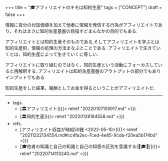+++
title = "🎓アフィリエイトのキモは知的生産"
tags = ["CONCEPT"]
draft = false
+++

情報に自分の付加価値を加えて他者に情報を発信する行為がアフィリエイトであり，それはまさに知的生産基盤の目指すどまんなかの目的でもある.

アフィリエイトとは知的生産そのものである,そしてアフィリエイトを学ぶとは知的生産術，情報の処理の方法まなぶとことである. アフィリエイトで生きていくとは，知的生産によって生きていくに等しい.

アフィリエイトに取り組むのではなく，知的生産という活動にフォーカスしていると再解釈する. アフィリエイトは知的生産基盤のアウトプットの部分でもありインプットでもある.

知的生産をした結果，報酬としてお金を得るということがアフィリエイトだ.

---

-   tags.
    -   [🏛アフィリエイト]({{< relref "20220107105917.md" >}})
    -   [🏛知的生産]({{< relref "20220128184558.md" >}})
-   refs.
    -   [アフィリエイト収益が時給50銭 <2022-05-10>]({{< relref "20211222134554.md#cc4fa2ec-7ced-4e85-9cda-f20ea5b174bd" >}})
    -   [🎓他者の知識と自己の知識と自己の知恵の区別を意識する(📝🎓🦊)]({{< relref "20220714113240.md" >}})
